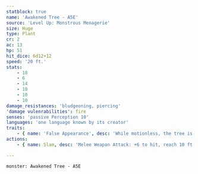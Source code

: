 ```yaml
---
statblock: true
name: 'Awakened Tree - A5E'
source: 'Level Up: Monstrous Menagerie'
size: Huge
type: Plant
cr: 2
ac: 13
hp: 51
hit_dice: 6d12+12
speed: '20 ft.'
stats:
    - 18
    - 6
    - 14
    - 10
    - 10
    - 10
damage_resistances: 'bludgeoning, piercing'
'damage vulenrabilities': fire
senses: 'passive Perception 10'
languages: 'one language known by its creator'
traits:
    - { name: 'False Appearance', desc: 'While motionless, the tree is indistinguishable from a normal tree.' }
actions:
    - { name: Slam, desc: 'Melee Weapon Attack: +6 to hit, reach 10 ft., one target. Hit: 14 (3d6+4) bludgeoning damage.' }

---
```

```statblock
monster: Awakened Tree - A5E
```
